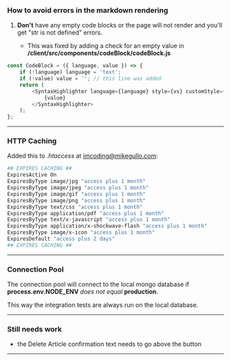 ### How to avoid errors in the markdown rendering

1. **Don't** have any empty code blocks or the page will not render and you'll get "str is not defined" errors.

    - This was fixed by adding a check for an empty value in **/client/src/components/codeBlock/codeBlock.js**

```js
const CodeBlock = ({ language, value }) => {
    if (!language) language = 'text';
    if (!value) value = ''; // this line was added
    return (
        <SyntaxHighlighter language={language} style={vs} customStyle={markdownCSS}>
            {value}
        </SyntaxHighlighter>
    );
};
```

---

### HTTP Caching

Added this to _.htaccess_ at imcoding@mikegullo.com:

```bash
## EXPIRES CACHING ##
ExpiresActive On
ExpiresByType image/jpg "access plus 1 month"
ExpiresByType image/jpeg "access plus 1 month"
ExpiresByType image/gif "access plus 1 month"
ExpiresByType image/png "access plus 1 month"
ExpiresByType text/css "access plus 1 month"
ExpiresByType application/pdf "access plus 1 month"
ExpiresByType text/x-javascript "access plus 1 month"
ExpiresByType application/x-shockwave-flash "access plus 1 month"
ExpiresByType image/x-icon "access plus 1 month"
ExpiresDefault "access plus 2 days"
## EXPIRES CACHING ##

```

---

### Connection Pool

The connection pool will connect to the local mongo database if **process.env.NODE_ENV** _does not equal_ **production**.

This way the integration tests are always run on the local database.

---

### Still needs work

-   the Delete Article confirmation text needs to go above the button

---

